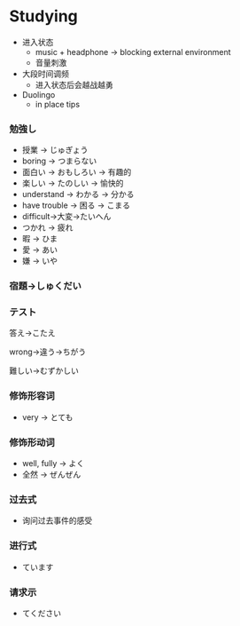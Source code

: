 # Studying

* 进入状态
  * music + headphone -&gt; blocking external environment
  * 音量刺激
* 大段时间调频
  * 进入状态后会越战越勇
* Duolingo
  * in place tips

### 勉強し

* 授業 -&gt; じゅぎょう
* boring -&gt; つまらない
* 面白い -&gt; おもしろい -&gt; 有趣的
* 楽しい -&gt; たのしい -&gt; 愉快的
* understand -&gt; わかる -&gt; 分かる
* have trouble -&gt; 困る -&gt; こまる
* difficult→大変→たいへん
* つかれ -&gt; 疲れ
* 暇 -&gt; ひま
* 愛 -&gt; あい
* 嫌 -&gt; いや

### 宿題→しゅくだい

### テスト

答え→こたえ

wrong→違う→ちがう

難しい→むずかしい

### 修饰形容词

* very -&gt; とても

### 修饰形动词

* well, fully -&gt; よく
* 全然 -&gt; ぜんぜん

### 过去式

* 询问过去事件的感受

### 进行式

* ています

### 请求示

* てください

